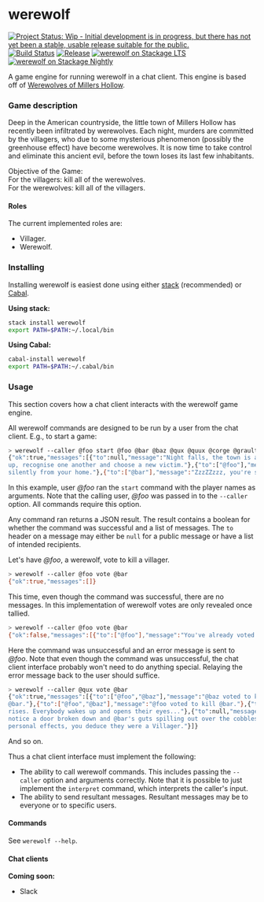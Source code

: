# werewolf

[![Project Status: Wip - Initial development is in progress, but there has not yet been a stable, usable release suitable for the public.](http://www.repostatus.org/badges/1.0.0/wip.svg)](http://www.repostatus.org/#wip)
[![Build Status](https://travis-ci.org/hjwylde/werewolf.svg?branch=master)](https://travis-ci.org/hjwylde/werewolf)
[![Release](https://img.shields.io/github/release/hjwylde/werewolf.svg)](https://github.com/hjwylde/werewolf/releases/latest)
[![werewolf on Stackage LTS](https://www.stackage.org/package/werewolf/badge/lts)](https://www.stackage.org/lts/package/werewolf)
[![werewolf on Stackage Nightly](https://www.stackage.org/package/werewolf/badge/nightly)](https://www.stackage.org/nightly/package/werewolf)

A game engine for running werewolf in a chat client.
This engine is based off of [Werewolves of Millers Hollow](http://www.games-wiki.org/wiki/Werewolves_of_Millers_Hollow/).

### Game description

Deep in the American countryside, the little town of Millers Hollow has recently been infiltrated by werewolves.
Each night, murders are committed by the villagers, who due to some mysterious phenomenon (possibly the greenhouse effect) have become werewolves.
It is now time to take control and eliminate this ancient evil, before the town loses its last few inhabitants.

Objective of the Game:  
For the villagers: kill all of the werewolves.  
For the werewolves: kill all of the villagers.

#### Roles

The current implemented roles are:
* Villager.
* Werewolf.

### Installing

Installing werewolf is easiest done using either
    [stack](https://github.com/commercialhaskell/stack) (recommended) or
    [Cabal](https://github.com/haskell/cabal).

**Using stack:**

```bash
stack install werewolf
export PATH=$PATH:~/.local/bin
```

**Using Cabal:**

```bash
cabal-install werewolf
export PATH=$PATH:~/.cabal/bin
```

### Usage

This section covers how a chat client interacts with the werewolf game engine.

All werewolf commands are designed to be run by a user from the chat client.
E.g., to start a game:
```bash
> werewolf --caller @foo start @foo @bar @baz @qux @quux @corge @grault
{"ok":true,"messages":[{"to":null,"message":"Night falls, the town is asleep. The werewolves wake
up, recognise one another and choose a new victim."},{"to":["@foo"],"message":"You slip away
silently from your home."},{"to":["@bar"],"message":"ZzzZZzzz, you're sound asleep."},...]}
```

In this example, user _@foo_ ran the `start` command with the player names as arguments.
Note that the calling user, _@foo_ was passed in to the `--caller` option.
All commands require this option.

Any command ran returns a JSON result.
The result contains a boolean for whether the command was successful and a list of messages.
The `to` header on a message may either be `null` for a public message or have a list of intended
    recipients.

Let's have _@foo_, a werewolf, vote to kill a villager.
```bash
> werewolf --caller @foo vote @bar
{"ok":true,"messages":[]}
```

This time, even though the command was successful, there are no messages.
In this implementation of werewolf votes are only revealed once tallied.

```bash
> werewolf --caller @foo vote @bar
{"ok":false,"messages":[{"to":["@foo"],"message":"You've already voted!"}]}
```

Here the command was unsuccessful and an error message is sent to _@foo_.
Note that even though the command was unsuccessful, the chat client interface probably won't need to
    do anything special.
Relaying the error message back to the user should suffice.

```bash
> werewolf --caller @qux vote @bar
{"ok":true,"messages":[{"to":["@foo","@baz"],"message":"@baz voted to kill
@bar."},{"to":["@foo","@baz"],"message":"@foo voted to kill @bar."},{"to":null,"message":"The sun
rises. Everybody wakes up and opens their eyes..."},{"to":null,"message":"As you open them you
notice a door broken down and @bar's guts spilling out over the cobblestones. From the look of their
personal effects, you deduce they were a Villager."}]}
```

And so on.

Thus a chat client interface must implement the following:
* The ability to call werewolf commands. This includes passing the `--caller` option and arguments
  correctly. Note that it is possible to just implement the `interpret` command, which interprets
  the caller's input.
* The ability to send resultant messages. Resultant messages may be to everyone or to specific
  users.

#### Commands

See `werewolf --help`.

#### Chat clients

**Coming soon:**
* Slack

